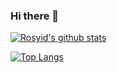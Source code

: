 ### Hi there 👋

<!--
**rizfa-is/rizfa-is** is a ✨ _special_ ✨ repository because its `README.md` (this file) appears on your GitHub profile.

Here are some ideas to get you started:

- 🔭 I’m currently working on Lionbridge
- 🌱 I’m currently learning Jetpack Pro
- 👯 I’m looking to collaborate on ...
- 🤔 I’m looking for help with ...
- 💬 Ask me about ...
- 📫 How to reach me: ...
- 😄 Pronouns: ...
- ⚡ Fun fact: ...
-->

<a href="https://github.com/anuraghazra/github-readme-stats">
  <img align="center" src="https://github-readme-stats.anuraghazra1.vercel.app/api?username=rizfa-is&show_icons=true&include_all_commits=true&theme=material-palenight" alt="Rosyid's github stats" />
</a>

[![Top Langs](https://github-readme-stats.vercel.app/api/top-langs/?username=rizfa-is)](https://github.com/anuraghazra/github-readme-stats)
